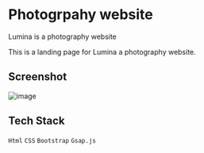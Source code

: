 # Photogrpahy website

Lumina is a photography website 

This is a landing page for Lumina a photography website.

## Screenshot

![image](https://github.com/PrasadP27/Photography-website/assets/157368807/01a0cb80-b77d-4224-8516-3f2068f547d1)


## Tech Stack

``Html``
``CSS``
``Bootstrap``
``Gsap.js``
